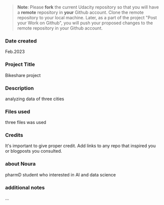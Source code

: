 >**Note**: Please **fork** the current Udacity repository so that you will have a **remote** repository in **your** Github account. Clone the remote repository to your local machine. Later, as a part of the project "Post your Work on Github", you will push your proposed changes to the remote repository in your Github account.

### Date created
Feb.2023

### Project Title
Bikeshare project 

### Description
analyzing data of three cities

### Files used
three files was used 

### Credits
It's important to give proper credit. Add links to any repo that inspired you or blogposts you consulted.

### about Noura 
pharmD student who interested in AI and data science 

### additional notes
... 